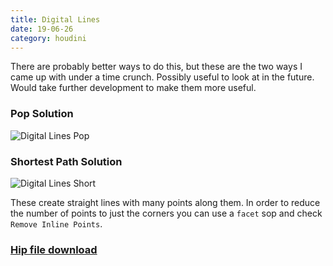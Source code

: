 ```yaml
---
title: Digital Lines
date: 19-06-26
category: houdini
---
```


There are probably better ways to do this, but these are the two ways I came up with under a time crunch. Possibly useful to look at in the future. Would take further development to make them more useful.

### Pop Solution
![Digital Lines Pop](/assets/images/19-06-26-digital-lines-pop.png)

### Shortest Path Solution
![Digital Lines Short](/assets/images/19-06-26-digital-lines-short.png)

These create straight lines with many points along them. In order to reduce the number of points to just the corners you can use a `facet` sop and check `Remove Inline Points`.

### [Hip file download](/assets/projects/houdini/19-06-26-digital-lines.hip)
